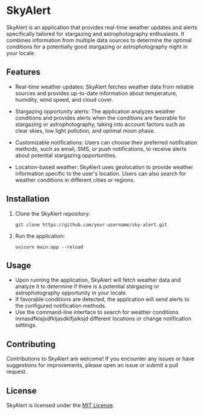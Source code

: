 # SkyAlert

SkyAlert is an application that provides real-time weather updates and alerts specifically tailored for stargazing and astrophotography enthusiasts. It combines information from multiple data sources to determine the optimal conditions for a potentially good stargazing or astrophotography night in your locale.

## Features

- Real-time weather updates: SkyAlert fetches weather data from reliable sources and provides up-to-date information about temperature, humidity, wind speed, and cloud cover.

- Stargazing opportunity alerts: The application analyzes weather conditions and provides alerts when the conditions are favorable for stargazing or astrophotography, taking into account factors such as clear skies, low light pollution, and optimal moon phase.

- Customizable notifications: Users can choose their preferred notification methods, such as email, SMS, or push notifications, to receive alerts about potential stargazing opportunities.

- Location-based weather: SkyAlert uses geolocation to provide weather information specific to the user's location. Users can also search for weather conditions in different cities or regions.

## Installation

1. Clone the SkyAlert repository:

    ```shell
    git clone https://github.com/your-username/sky-alert.git
    ```

2. Run the application:

    ```shell
    uvicorn main:app --reload
    ```

## Usage

- Upon running the application, SkyAlert will fetch weather data and analyze it to determine if there is a potential stargazing or astrophotography opportunity in your locale.
- If favorable conditions are detected, the application will send alerts to the configured notification methods.
- Use the command-line interface to search for weather conditions inmasdfklajsdfkljasdklfjalksjd different locations or change notification settings.

## Contributing

Contributions to SkyAlert are welcome! If you encounter any issues or have suggestions for improvements, please open an issue or submit a pull request.

## License

SkyAlert is licensed under the [MIT License](LICENSE).
